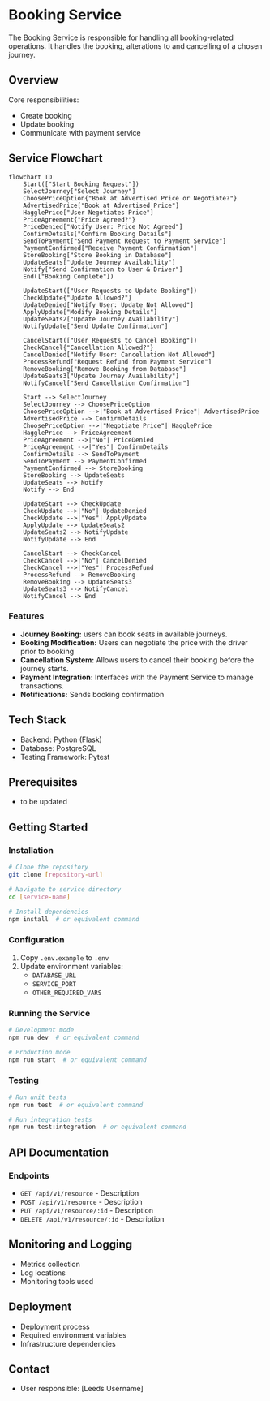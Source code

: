 # Booking Service

The Booking Service is responsible for handling all booking-related operations. It handles the booking, alterations to and cancelling of a chosen journey.

## Overview

Core responsibilities:
 - Create booking
 - Update booking
 - Communicate with payment service

## Service Flowchart

```mermaid
flowchart TD
    Start(["Start Booking Request"])
    SelectJourney["Select Journey"]
    ChoosePriceOption{"Book at Advertised Price or Negotiate?"}
    AdvertisedPrice["Book at Advertised Price"]
    HagglePrice["User Negotiates Price"]
    PriceAgreement{"Price Agreed?"}
    PriceDenied["Notify User: Price Not Agreed"]
    ConfirmDetails["Confirm Booking Details"]
    SendToPayment["Send Payment Request to Payment Service"]
    PaymentConfirmed["Receive Payment Confirmation"]
    StoreBooking["Store Booking in Database"]
    UpdateSeats["Update Journey Availability"]
    Notify["Send Confirmation to User & Driver"]
    End(["Booking Complete"])

    UpdateStart(["User Requests to Update Booking"])
    CheckUpdate{"Update Allowed?"}
    UpdateDenied["Notify User: Update Not Allowed"]
    ApplyUpdate["Modify Booking Details"]
    UpdateSeats2["Update Journey Availability"]
    NotifyUpdate["Send Update Confirmation"]

    CancelStart(["User Requests to Cancel Booking"])
    CheckCancel{"Cancellation Allowed?"}
    CancelDenied["Notify User: Cancellation Not Allowed"]
    ProcessRefund["Request Refund from Payment Service"]
    RemoveBooking["Remove Booking from Database"]
    UpdateSeats3["Update Journey Availability"]
    NotifyCancel["Send Cancellation Confirmation"]

    Start --> SelectJourney
    SelectJourney --> ChoosePriceOption
    ChoosePriceOption -->|"Book at Advertised Price"| AdvertisedPrice
    AdvertisedPrice --> ConfirmDetails
    ChoosePriceOption -->|"Negotiate Price"| HagglePrice
    HagglePrice --> PriceAgreement
    PriceAgreement -->|"No"| PriceDenied
    PriceAgreement -->|"Yes"| ConfirmDetails
    ConfirmDetails --> SendToPayment
    SendToPayment --> PaymentConfirmed
    PaymentConfirmed --> StoreBooking
    StoreBooking --> UpdateSeats
    UpdateSeats --> Notify
    Notify --> End

    UpdateStart --> CheckUpdate
    CheckUpdate -->|"No"| UpdateDenied
    CheckUpdate -->|"Yes"| ApplyUpdate
    ApplyUpdate --> UpdateSeats2
    UpdateSeats2 --> NotifyUpdate
    NotifyUpdate --> End

    CancelStart --> CheckCancel
    CheckCancel -->|"No"| CancelDenied
    CheckCancel -->|"Yes"| ProcessRefund
    ProcessRefund --> RemoveBooking
    RemoveBooking --> UpdateSeats3
    UpdateSeats3 --> NotifyCancel
    NotifyCancel --> End
```

### Features
- **Journey Booking:** users can book seats in available journeys.
- **Booking Modification:** Users can negotiate the price with the driver prior to booking
- **Cancellation System:** Allows users to cancel their booking before the journey starts.
- **Payment Integration:** Interfaces with the Payment Service to manage transactions.
- **Notifications:** Sends booking confirmation

## Tech Stack
- Backend: Python (Flask)
- Database: PostgreSQL
- Testing Framework: Pytest

## Prerequisites
- to be updated

## Getting Started

### Installation
```bash
# Clone the repository
git clone [repository-url]

# Navigate to service directory
cd [service-name]

# Install dependencies
npm install  # or equivalent command
```

### Configuration
1. Copy `.env.example` to `.env`
2. Update environment variables:
   - `DATABASE_URL`
   - `SERVICE_PORT`
   - `OTHER_REQUIRED_VARS`

### Running the Service
```bash
# Development mode
npm run dev  # or equivalent command

# Production mode
npm run start  # or equivalent command
```

### Testing
```bash
# Run unit tests
npm run test  # or equivalent command

# Run integration tests
npm run test:integration  # or equivalent command
```

## API Documentation

### Endpoints
- `GET /api/v1/resource` - Description
- `POST /api/v1/resource` - Description
- `PUT /api/v1/resource/:id` - Description
- `DELETE /api/v1/resource/:id` - Description

## Monitoring and Logging
- Metrics collection
- Log locations
- Monitoring tools used

## Deployment
- Deployment process
- Required environment variables
- Infrastructure dependencies


## Contact
- User responsible: [Leeds Username]
